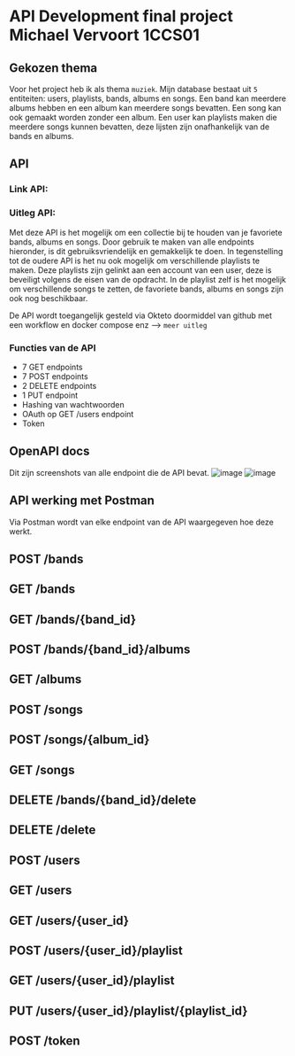# API Development final project Michael Vervoort 1CCS01

## Gekozen thema
Voor het project heb ik als thema `muziek`. Mijn database bestaat uit `5` entiteiten: users, playlists, bands, albums en songs.
Een band kan meerdere albums hebben en een album kan meerdere songs bevatten. Een song kan ook gemaakt worden zonder een album. Een user kan playlists maken die meerdere songs kunnen bevatten, deze lijsten zijn onafhankelijk van de bands en albums.

## API
### Link API:
### Uitleg API:
Met deze API is het mogelijk om een collectie bij te houden van je favoriete bands, albums en songs. Door gebruik te maken van alle endpoints hieronder, is dit gebruiksvriendelijk en gemakkelijk te doen. In tegenstelling tot de oudere API is het nu ook mogelijk om verschillende playlists te maken. Deze playlists zijn gelinkt aan een account van een user, deze is beveiligt volgens de eisen van de opdracht. In de playlist zelf is het mogelijk om verschillende songs te zetten, de favoriete bands, albums en songs zijn ook nog beschikbaar.

De API wordt toegangelijk gesteld via Okteto doormiddel van github met een workflow en docker compose enz --> `meer uitleg`

### Functies van de API
- 7 GET endpoints
- 7 POST endpoints
- 2 DELETE endpoints
- 1 PUT endpoint
- Hashing van wachtwoorden
- OAuth op GET /users endpoint
- Token

## OpenAPI docs
Dit zijn screenshots van alle endpoint die de API bevat.
![image](https://github.com/michaelverv/api_finalproject/assets/113921262/1277d673-a175-4e71-8ee1-34d55dbbd67d)
![image](https://github.com/michaelverv/api_finalproject/assets/113921262/717809bd-1d76-43de-8cd4-7f4bf5564123)

## API werking met Postman
Via Postman wordt van elke endpoint van de API waargegeven hoe deze werkt.

## POST /bands
## GET /bands
## GET /bands/{band_id}
## POST /bands/{band_id}/albums
## GET /albums
## POST /songs
## POST /songs/{album_id}
## GET /songs
## DELETE /bands/{band_id}/delete
## DELETE /delete
## POST /users
## GET /users
## GET /users/{user_id}
## POST /users/{user_id}/playlist
## GET /users/{user_id}/playlist
## PUT /users/{user_id}/playlist/{playlist_id}
## POST /token
